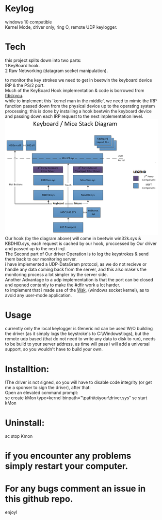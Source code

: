 # Keylog
windows 10 compatible<br>
Kernel Mode, driver only, ring O, remote UDP keylogger. 

# Tech
this project splits down into two parts:<br>
1 KeyBoard hook.<br>
2 Raw Networking (datagram socket manipulation).<br>

to monitor the key strokes we need to get in beetwin the keyboard device IRP & the PS/2 port.<br>
Much of the KeyBoard Hook implementation & code is borrowed from <html><a href="https://github.com/fdiskyou">fdiskyou</a></html>.<br>
while to implement this 'kernel man in the middle', we need to mimic the IRP function passed down from the physical device up to the operating system processing; this is done by installing a hook beetwin the keyboard device and passing down each IRP request to the next implementation level.<br>
![](pic/keyboard-driver-stack.png)<br>
Our hook (by the diagram above) will come in beetwin win32k.sys & KBDHID.sys, each request is cached by our hook, proccessed by Our driver and passed up to the next irql.<br>
The Second part of Our driver Operation is to log the keystrokes & send them back to our monitoring server.<br>
i have implemented a UDP-DataGram protocol, as we do not recieve or handle any data coming back from the server, and this also make's the monitoring process a lot simpler by the server side.<br>
Another Advantage to a udp implementation is that the port can be closed and opened contantly to make the #dfir work a lot harder.<br>
to implement that i made use of the <html><a href="https://msdn.microsoft.com/library/windows/hardware/ff571083">Wsk</a></html>, (windows socket kernel), as to avoid any user-mode application.<br>
# Usage
currently only the local keylogger is Generic nd can be used W/O building the driver (as it simply logs the keystroke's to C:\\Windows\\logs), but the remote udp based (that do not need to write any data to disk to run), needs to be build to your server address, as time will pass i will add a universal support, so you wouldn't have to build your own.
# Installtion:
!The driver is not signed, so you will have to disable code integrity (or get me a sponser to sign the driver), after that:<br>
Open an elevated command prompt:<br>
sc create kMon type=kernel binpath="\path\to\your\driver.sys"
sc start kMon
# Uninstall:
sc stop Kmon
# if you encounter any problems simply restart your computer.
# For any bugs comment an issue in this github repo.
enjoy!


